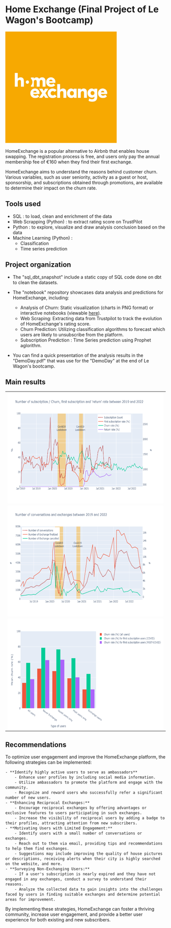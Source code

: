 
# Home Exchange (Final Project of Le Wagon's Bootcamp)


<img  width="350" height="350" src="plot/homeexchange_slack.jpg">

HomeExchange is a popular alternative to Airbnb that enables house swapping. The registration process is free, and users only pay the annual membership fee of €160 when they find their first exchange.

HomeExchange aims to understand the reasons behind customer churn. Various variables, such as user seniority, activity as a guest or host, sponsorship, and subscriptions obtained through promotions, are available to determine their impact on the churn rate.


## Tools used 

  - SQL : to load, clean and enrichment of the data
  - Web Scrapping (Python) : to extract rating score on TrustPilot
  - Python : to explore, visualize and draw analysis conclusion based on the data
  - Machine Learning (Python) :
      - Classification
      - Time series prediction


## Project organization 


 - The "sql_dbt_snapshot" include a static copy of SQL code done on dbt to clean the datasets. 
 - The "notebook" repository showcases data analysis and predictions for HomeExchange, including:
     - Analysis of Churn: Static visualization (charts in PNG format) or interactive notebooks (viewable [here](https://nbviewer.org/github/ctherreau/HomeExchange/blob/main/notebook/AnalysisChurn_interactive.ipynb)).
     - Web Scraping: Extracting data from Trustpilot to track the evolution of HomeExchange's rating score.
     - Churn Prediction: Utilizing classification algorithms to forecast which users are likely to unsubscribe from the platform.
     - Subscription Prediction : Time Series prediction using Prophet aglorithm. 

 - You can find a quick presentation of the analysis results in the "DemoDay.pdf" that was use for the "DemoDay" at the end of Le Wagon's bootcamp. 

## Main results 

<table>
  <tr>
    <td> <img align='left' width="550" height="350" src="plot/subscription_plot.png">  </td>
  </tr> 
  <tr>
    <td><img align='left' width="550" height="350" src="plot/exchange_plot.png">  </td>
   </tr> 
   <tr>
      <td><img align='left' width="550" height="350" src="plot/users_type_plot.png"> </td>
  </tr>
</table>


## Recommendations


To optimize user engagement and improve the HomeExchange platform, the following strategies can be implemented:

    - **Identify highly active users to serve as ambassadors**
        - Enhance user profiles by including social media information.
        - Utilize ambassadors to promote the platform and engage with the community.
        - Recognize and reward users who successfully refer a significant number of new users.
    - **Enhancing Reciprocal Exchanges:**
        - Encourage reciprocal exchanges by offering advantages or exclusive features to users participating in such exchanges.
        - Increase the visibility of reciprocal users by adding a badge to their profiles, attracting attention from new subscribers.
    - **Motivating Users with Limited Engagement:**
        - Identify users with a small number of conversations or exchanges.
        - Reach out to them via email, providing tips and recommendations to help them find exchanges.
        - Suggestions may include improving the quality of house pictures or descriptions, receiving alerts when their city is highly searched on the website, and more.
    - **Surveying Non-Exchanging Users:**
        - If a user's subscription is nearly expired and they have not engaged in any exchanges, conduct a survey to understand their reasons.
        - Analyze the collected data to gain insights into the challenges faced by users in finding suitable exchanges and determine potential areas for improvement.


By implementing these strategies, HomeExchange can foster a thriving community, increase user engagement, and provide a better user experience for both existing and new subscribers.



